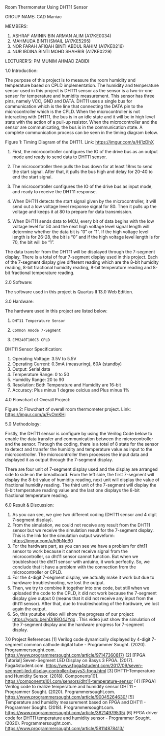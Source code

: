 Room Thermometer Using DHT11 Sensor

GROUP NAME: CAD Maniac

MEMBERS:
1. ASHRAF AMININ BIN ARMAN ALIM (A17KE0034)
2. MAHMUDA BINTI ISMAIL (A17KE5295)
3. NOR FARAH AFIQAH BINTI ABDUL RAHIM (A17KE0216)
4. NUR IRDINA BINTI MOHD SHAHRIR (A17KE0229)

LECTURER’S: PM MUNIM AHMAD ZABIDI

1.0 Introduction:

The purpose of this project is to measure the room humidity and temperature based on CPLD implementation. The humidity and temperature sensor used in this project 
is DHT11 sensor as the sensor is a two-in-one sensor for temperature and humidity measurement. This sensor has three pins, namely VCC, GND and DATA.
DHT11 uses a single bus for communication which is the line that connecting the DATA pin to the microcontroller which is the CPLD. When the microcontroller is
not interacting with DHT11, the bus is in an idle state and it will be in high level state with the action of a pull-up resistor. When the microcontroller and
the sensor are communicating, the bus is in the communication state. A complete communication process can be seen in the timing diagram below.




Figure 1: Timing Diagram of the DHT11. Link: https://imgur.com/a/Hi1zDhX


1.    First, the microcontroller configures the IO of the drive bus as an output mode and ready to send data to DHT11 sensor.

2.    The microcontroller then pulls the bus down for at least 18ms to send the start signal. After that, it pulls the bus high and delay for 20-40 to end the start signal. 

3.    The microcontroller configures the IO of the drive bus as input mode, and ready to receive the DHT11 response.

4.    When DHT11 detects the start signal given by the microcontroller, it will send out a low voltage level response signal for 80.
Then it pulls up the voltage and keeps it at 80 to prepare for data transmission. 

5.    When DHT11 sends data to MCU, every bit of data begins with the low voltage level for 50 and the next high voltage level signal length
will determine whether the data bit is “0” or “1”. If the high voltage level length is for 26-28, the bit is “0” and if the high voltage level length is for 70,
the bit will be “1”. 


The data transfer from the DHT11 will be displayed through the 7-segment display.
There is a total of four 7-segment display used in this project. Each of the 7-segment display give different reading which are the 8-bit humidity reading,
8-bit fractional humidity reading, 8-bit temperature reading and 8- bit fractional temperature reading. 

2.0 Software:

The software used in this project is Quartus II 13.0 Web Edition.


3.0 Hardware:

The hardware used in this project are listed below:
1.     DHT11 Temperature Sensor
2.     Common Anode 7-Segment
3.     EPM240T100C5 CPLD


DHT11 Sensor Specification:

1. Operating Voltage: 3.5V to 5.5V
2. Operating Current: 0.3mA (measuring), 60A (standby)
3. Output: Serial data
4. Temperature Range: 0 to 50
5. Humidity Range: 20 to 90
6. Resolution: Both Temperature and Humidity are 16-bit
7. Accuracy: Plus minus 1 degree celcius and Plus minus 1%


4.0 Flowchart of Overall Project:

Figure 2: Flowchart of overall room thermometer project. Link: https://imgur.com/a/FyOmKHj


5.0 Methodology:


Firstly, the DHT11 sensor is configure by using the Verilog Code below to enable the
data transfer and communication between the microcontroller and the sensor.
Through the coding, there is a total of 8 state for the sensor to detect and
transfer the humidity and temperature value as input to the microcontroller.
The microcontroller then processes the input data and displayed it as output
through the 7-segment display.



There are four unit of 7-segment display used and the display are arranged side to
side on the breadboard. From the left side, the first 7-segment will display
the 8-bit value of humidity reading, next unit will display the value of
fractional humidity reading. The third unit of the 7-segment will display the
8-bit temperature reading value and the last one displays the 8-bit fractional
temperature reading.

6.0 Result & Discussion:
1. As you can see, we give two different coding (DHT11 sensor and 4 digit 7-segment display).
2. From the simulation, we could not receive any result from the DHT11 sensor but we receive the simulation result for the 7-segment display. This is the link for the simulation output waveform: https://imgur.com/a/h9bNcB0
3. For the hardware part, as you can see we have a problem for dht11 sensor to work because it cannot receive signal from the microcontroller, so dht11 sensor
cannot function. But when we troubleshoot the dht11 sensor with arduino, it work perfectly. So, we conclude that it have a problem with the connection from the
microcontroller or CPLD.
4. For the 4-digit 7-segment display, we actually make it work but due to hardware troubleshooting, we lost the output.
5. Then, we try to combine it together into one code, but still when we uploaded the code to the CPLD, it did not work because the 7-segment display give output 0
(means that it did not receive any input from the dht11 sensor). After that, due to troubleshooting of the hardware, we lost again the output.
6. So, this youtube video will show the progress of our project: https://youtu.be/nDr88O4JYqg . This video just show the simulation of the 7-segment display and the
hardware progress for 7-segment display.

7.0 Project References
[1] Verilog code dynamically displayed by 4-digit 7-segment common cathode digital tube - Programmer Sought. (2020). Programmersought.com. https://www.programmersought.com/article/97147360817/
[2] [FPGA Tutorial] Seven-Segment LED Display on Basys 3 FPGA. (2017). Fpga4student.com. https://www.fpga4student.com/2017/09/seven-segment-led-display-controller-basys3-fpga.html
[3] DHT11–Temperature and Humidity Sensor. (2018). Components101. https://components101.com/sensors/dht11-temperature-sensor
[4] [FPGA] Verilog code to realize temperature and humidity sensor DHT11 - Programmer Sought. (2020). Programmersought.com. https://www.programmersought.com/article/90045264630/
[5] Temperature and humidity measurement based on FPGA and DHT11 - Programmer Sought. (2018). Programmersought.com. https://www.programmersought.com/article/38214979535/
[6] FPGA driver code for DHT11 temperature and humidity sensor - Programmer Sought. (2020). Programmersought.com. https://www.programmersought.com/article/58114878413/
